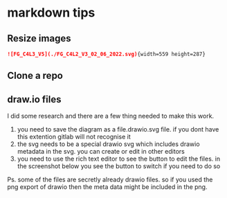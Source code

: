 
# markdown tips

## Resize images

```markdown
![FG_C4L3_V5](./FG_C4L2_V3_02_06_2022.svg){width=559 height=287}
```

## Clone a repo

## draw.io files

I did some research and there are a few thing needed to make this work.

1. you need to save the diagram as a file.drawio.svg file. if you dont have this extention gitlab will not recognise it
1. the svg needs to be a special drawio svg which includes drawio metadata in the svg. you can create or edit in other editors
1. you need to use the rich text editor to see the button to edit the files. in the screenshot below you see the button to switch if you need to do so

Ps. some of the files are secretly already drawio files. so if you used the png export of drawio then the meta data might be included in the png.
